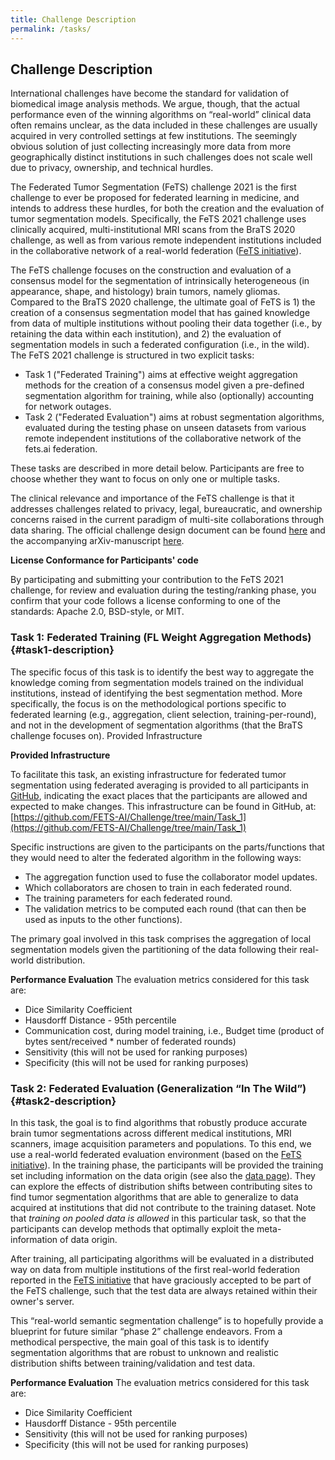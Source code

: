 ```yaml
---
title: Challenge Description
permalink: /tasks/
---
```


## Challenge Description

International challenges have become the standard for validation of biomedical image analysis methods. We argue, though, that the actual performance even of the winning algorithms on “real-world” clinical data often  remains unclear, as the data included in these challenges are usually acquired in very controlled settings at few institutions. The seemingly obvious solution of just collecting increasingly more data from more geographically distinct institutions in such challenges does not scale well due to privacy, ownership, and technical hurdles.

The Federated Tumor Segmentation (FeTS) challenge 2021 is the first challenge to ever be proposed for federated learning in medicine, and intends to address these hurdles, for both the creation and the evaluation of tumor segmentation models. Specifically, the FeTS 2021 challenge uses clinically acquired, multi-institutional MRI scans from the BraTS 2020 challenge, as well as from various remote independent institutions included in the collaborative network of a real-world federation ([FeTS initiative](https://www.fets.ai/)).

The FeTS challenge focuses on the construction and evaluation of a consensus model for the segmentation of intrinsically heterogeneous (in appearance, shape, and histology) brain tumors, namely gliomas. Compared to the BraTS 2020 challenge, the ultimate goal of FeTS is 1) the creation of a consensus segmentation model that has gained knowledge from data of multiple institutions without pooling their data together (i.e., by retaining the data within each institution), and 2) the evaluation of segmentation models in such a federated configuration (i.e., in the wild).
The FeTS 2021 challenge is structured in two explicit tasks:

- Task 1 ("Federated Training") aims at effective weight aggregation methods for the creation of a consensus model given a pre-defined segmentation algorithm for training, while also (optionally) accounting for network outages.
- Task 2 ("Federated Evaluation") aims at robust segmentation algorithms, evaluated during the testing phase on unseen datasets from various remote independent institutions of the collaborative network of the fets.ai federation.

These tasks are described in more detail below. Participants are free to choose whether they want to focus on only one or multiple tasks.

The clinical relevance and importance of the FeTS challenge is that it addresses challenges related to privacy, legal, bureaucratic, and ownership concerns raised in the current paradigm of multi-site collaborations through data sharing. The official challenge design document can be found [here](https://zenodo.org/record/4573128#.YJKcEcCSk4s) and the accompanying arXiv-manuscript [here](https://arxiv.org/abs/2105.05874).

**License Conformance for Participants' code**

By participating and submitting your contribution to the FeTS 2021 challenge, for review and evaluation during the testing/ranking phase, you confirm that your code follows a license conforming to one of the standards: Apache 2.0, BSD-style, or MIT.

### Task 1: Federated Training (FL Weight Aggregation Methods) {#task1-description}

The specific focus of this task is to identify the best way to aggregate the knowledge coming from segmentation models trained on the individual institutions, instead of identifying the best segmentation method. More specifically, the focus is on the methodological portions specific to federated learning (e.g., aggregation, client selection, training-per-round), and not in the development of segmentation algorithms (that the BraTS challenge focuses on).
Provided Infrastructure

**Provided Infrastructure**

To facilitate this task, an existing infrastructure for federated tumor segmentation using federated averaging is provided to all participants in [GitHub](https://github.com/FETS-AI/Challenge/tree/main/Task_1), indicating the exact places that the participants are allowed and expected to make changes. This infrastructure can be found in GitHub, at: [https://github.com/FETS-AI/Challenge/tree/main/Task_1](https://github.com/FETS-AI/Challenge/tree/main/Task_1)

Specific instructions are given to the participants on the parts/functions that they would need to alter the federated algorithm in the following ways:

- The aggregation function used to fuse the collaborator model updates.
- Which collaborators are chosen to train in each federated round.
- The training parameters for each federated round.
- The validation metrics to be computed each round (that can then be used as inputs to the other functions).

The primary goal involved in this task comprises the aggregation of local segmentation models given the partitioning of the data following their real-world distribution.

**Performance Evaluation**
The evaluation metrics considered for this task are:

- Dice Similarity Coefficient
- Hausdorff Distance - 95th percentile
- Communication cost, during model training, i.e., Budget time (product of bytes sent/received * number of federated rounds)
- Sensitivity (this will not be used for ranking purposes)
- Specificity (this will not be used for ranking purposes)

### Task 2: Federated Evaluation (Generalization “In The Wild”) {#task2-description}

<!--SB: I find this part too fuzzy for the description of the task. Good for the manuscript though :)
The discrepancy between AI systems’ performance in research environments and real-life applications is one of the key challenges in our field.  This  “AI  chasm”  can  be  attributed  in  part  to  the  limited  diversity of  training  datasets,  which  do  not  necessarily  reflect  the  variety  of  real-world datasets  “in  the  wild”.  As  a  consequence,  most  deep  learning  models  exhibit limited generalizability when applied to datasets acquired from different imaging devices  and  populations.  Federated  setups  are  not  only  beneficial  for  learning models; they also allow to extend the size and diversity of typical test datasets substantially, as clinicians may contribute data to a challenge without having to publicly release them, thus constituting an important step towards the evaluation of model robustness in the wild.
-->
In this task, the goal is to find algorithms that robustly produce accurate brain tumor segmentations across different medical institutions, MRI scanners, image acquisition parameters and populations. To this end, we use a real-world federated evaluation environment (based on the [FeTS initiative](https://www.fets.ai/)). In the training phase, the participants will be provided the training set including information on the data origin (see also the [data page](data.md/#non-imaging-data-description)). They can explore the effects of distribution shifts between contributing sites to find tumor segmentation algorithms that are able to generalize to data acquired at institutions that did not contribute to the training dataset. Note that *training on pooled data is allowed* in this particular task, so that the participants can develop methods that optimally exploit the meta-information of data origin.

After training, all participating algorithms will be evaluated in a distributed way on data from multiple institutions of the first real-world federation reported in the [FeTS initiative](https://www.fets.ai/) that have graciously accepted to be part of the FeTS challenge, such that the test data are always retained within their owner's server.

This “real-world semantic segmentation challenge” is to hopefully provide a blueprint for future similar “phase 2” challenge endeavors. From a methodical perspective, the main goal of this task is to identify segmentation algorithms that are robust to unknown and realistic distribution shifts between training/validation and test data.

**Performance Evaluation**
The evaluation metrics considered for this task are:

- Dice Similarity Coefficient
- Hausdorff Distance - 95th percentile
- Sensitivity (this will not be used for ranking purposes)
- Specificity (this will not be used for ranking purposes)
